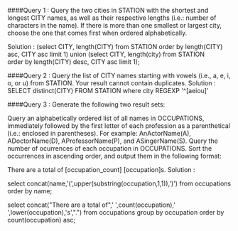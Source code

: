 ####Query 1 : Query the two cities in STATION with the shortest and longest CITY names, as well as their respective lengths (i.e.: number of characters in the name). If there is more than one smallest or largest city, choose the one that comes first when ordered alphabetically.

Solution : (select CITY, length(CITY)
            from STATION 
            order by length(CITY) asc, CITY asc limit 1) 
            union 
            (select CITY, length(city)
             from STATION  
             order by length(CITY) desc, CITY asc limit 1);

####Query 2 : Query the list of CITY names starting with vowels (i.e., a, e, i, o, or u) from STATION. Your result cannot contain duplicates.
Solution : SELECT distinct(CITY)
           FROM STATION
           where city REGEXP '^[aeiou]'

####Query 3 : Generate the following two result sets:

Query an alphabetically ordered list of all names in OCCUPATIONS, immediately followed by the first letter of each profession as a parenthetical (i.e.: enclosed in parentheses). For example: AnActorName(A), ADoctorName(D), AProfessorName(P), and ASingerName(S).
Query the number of ocurrences of each occupation in OCCUPATIONS. Sort the occurrences in ascending order, and output them in the following format:

There are a total of [occupation_count] [occupation]s.
Solution : 

select concat(name,'(',upper(substring(occupation,1,1)),')')
from occupations
order by name;

select concat("There are a total of",' ',count(occupation),' ',lower(occupation),'s',".")
from occupations
group by occupation
order by count(occupation) asc;


